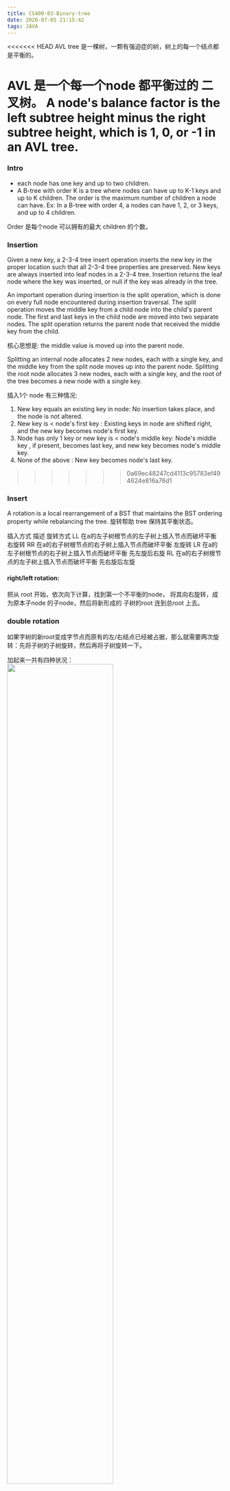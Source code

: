 ```yaml
---
title: CS400-03-Binary-tree
date: 2020-07-05 21:15:42
tags: JAVA
---
```

<<<<<<< HEAD
AVL tree 是一棵树，一颗有强迫症的树，树上的每一个结点都是平衡的。
<!--more-->
AVL 是一个每一个node 都平衡过的 二叉树。
A node's balance factor is the left subtree height minus the right subtree height, which is 1, 0, or -1 in an AVL tree.
=======


### Intro
* each node has one key and up to two children. 
* A B-tree with order K is a tree where nodes can have up to K-1 keys and up to K children. 
The order is the maximum number of children a node can have. 
Ex: In a B-tree with order 4, a nodes can have 1, 2, or 3 keys, and up to 4 children. 

Order 是每个node 可以拥有的最大 children 的个数。
 <!--more-->
### Insertion

Given a new key, a 2-3-4 tree insert operation inserts the new key in the proper location such that all 2-3-4 tree properties are preserved. 
New keys are always inserted into leaf nodes in a 2-3-4 tree. Insertion returns the leaf node where the key was inserted, or null if the key was already in the tree.

An important operation during insertion is the split operation, which is done on every full node encountered during insertion traversal. 
The split operation moves the middle key from a child node into the child's parent node. 
The first and last keys in the child node are moved into two separate nodes. The split operation returns the parent node that received the middle key from the child.

核心思想是: the middle value is moved up into the parent node.

Splitting an internal node allocates 2 new nodes, each with a single key, and the middle key from the split node moves up into the parent node. 
Splitting the root node allocates 3 new nodes, each with a single key, and the root of the tree becomes a new node with a single key.

插入1个 node 有三种情况:
1. New key equals an existing key in node: No insertion takes place, and the node is not altered.
2. New key is < node's first key : Existing keys in node are shifted right, and the new key becomes node's first key.
3. Node has only 1 key or new key is < node's middle key: Node's middle key , if present, becomes last key, and new key becomes node's middle key.
4. None of the above : New key becomes node's last key.
>>>>>>> 0a69ec48247cd4113c95783ef494624e816a76d1

### Insert
A rotation is a local rearrangement of a BST that maintains the BST ordering property while rebalancing the tree.
旋转帮助 tree 保持其平衡状态。

插入方式        	    描述	                      旋转方式
LL	        在a的左子树根节点的左子树上插入节点而破坏平衡	右旋转
RR	        在a的右子树根节点的右子树上插入节点而破坏平衡	左旋转
LR	        在a的左子树根节点的右子树上插入节点而破坏平衡	先左旋后右旋
RL	        在a的右子树根节点的左子树上插入节点而破坏平衡	先右旋后左旋

#### right/left rotation: 

把从 root 开始，依次向下计算，找到第一个不平衡的node， 将其向右旋转，成为原本子node 的子node，然后将新形成的 子树的root 连到总root 上去。


### double rotation
如果字树的新root变成字节点而原有的左/右结点已经被占据，那么就需要两次旋转：先将子树的子树旋转，然后再将子树旋转一下。

加起来一共有四种状况：
<img src="001.png" width="70%">

上半图是原来子树的情况，下半是新插入的结点。

以下是四种插入方式，
<img src="002.png" width="70%">


### Remove




### 红黑树
主要有以下性质:

* 每个node 有两种颜色
* root 颜色一定是黑的
* 红色 node 的 children 一定是黑的
* null 是黑的
* 从一个node 到null 的路径上有相同个数的

#### Insert algorithm

假设当前 Node 的上级是parent， 然后上级的上级是grandparent， uncle 应该是 grandparent 的另一个孩子。
* node 是 toot 那就直接涂黑。
* 如果parent 是黑的，直接退出。
* 如果parent 和uncle 都是红的，那么将parent 和uncle 涂黑，grandparent 涂红。
* 如果node 是parent的右孩， 并且parent 是左孩，then rotate left at parent, update node and parent to point to parent and grandparent, respectively。
* 如果node 是左孩，parent 是右孩，then rotate right at parent, update node and parent to point to parent and grandparent, respectively, and goto step 7.
* 7: parent 变黑，grandpa 变红。
* If node is parent's left child, then rotate right at grandparent, otherwise rotate left at grandparent.

